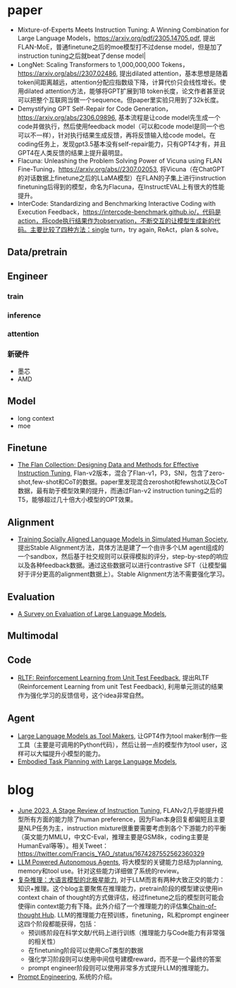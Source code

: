 
# paper

- Mixture-of-Experts Meets Instruction Tuning:
A Winning Combination for Large Language Models，https://arxiv.org/pdf/2305.14705.pdf, 提出FLAN-MoE，普通finetune之后的moe模型打不过dense model，但是加了instruction tuning之后就beat了dense model|
- LongNet: Scaling Transformers to 1,000,000,000 Tokens，https://arxiv.org/abs//2307.02486, 提出dilated attention，基本思想是随着token间距离越远，attention分配应指数级下降，计算代价只会线性增长。使用dilated attention方法，能够将GPT扩展到1B token长度，论文作者甚至说可以把整个互联网当做一个sequence。但paper里实验只用到了32k长度。
- Demystifying GPT Self-Repair for Code Generation，https://arxiv.org/abs/2306.09896, 基本流程是让code model先生成一个code并做执行，然后使用feedback model（可以和code model是同一个也可以不一样），针对执行结果生成反馈，再将反馈输入给code model。在coding任务上，发现gpt3.5基本没有self-repair能力，只有GPT4才有，并且GPT4在人类反馈的结果上提升最明显。
- Flacuna: Unleashing the Problem Solving Power of Vicuna using FLAN Fine-Tuning，https://arxiv.org/abs//2307.02053, 将Vicuna（在ChatGPT的对话数据上finetune之后的LLaMA模型）在FLAN的子集上进行instruction finetuning后得到的模型，命名为Flacuna，在InstructEVAL上有很大的性能提升。
- InterCode: Standardizing and Benchmarking Interactive Coding with Execution Feedback，https://intercode-benchmark.github.io/，代码是action，将code执行结果作为observation，不断交互的让模型生成新的代码。主要比较了四种方法：single turn，try again, ReAct，plan & solve。

## Data/pretrain

## Engineer
### train
### inference
### attention
### 新硬件
- 墨芯
- AMD

## Model
- long context
- moe

## Finetune
- [The Flan Collection: Designing Data and Methods for Effective Instruction Tuning](https://arxiv.org/abs/2301.13688), Flan-v2版本，混合了Flan-v1，P3，SNI，包含了zero-shot,few-shot和CoT的数据。paper里发现混合zeroshot和fewshot以及CoT数据，最有助于模型效果的提升，而通过Flan-v2 instruction tuning之后的T5，能够超过几十倍大小模型的OPT效果。

## Alignment
- [Training Socially Aligned Language Models in Simulated Human Society](https://arxiv.org/abs/2305.16960), 提出Stable Alignment方法，具体方法是建了一个由许多个LM agent组成的一个sandbox，然后基于社交规则可以获得模拟的评分，step-by-step的响应以及各种feedback数据。通过这些数据可以进行contrastive SFT（让模型偏好于评分更高的alignment数据上）。Stable Alignment方法不需要强化学习。


## Evaluation
- [A Survey on Evaluation of Large Language Models](https://arxiv.org/abs/2307.03109), 


## Multimodal

## Code
- [RLTF: Reinforcement Learning from Unit Test Feedback](https://arxiv.org/abs/2307.04349), 提出RLTF (Reinforcement Learning from unit Test Feedback), 利用单元测试的结果作为强化学习的反馈信号，这个idea非常自然。

## Agent
- [Large Language Models as Tool Makers](https://arxiv.org/abs/2305.17126), 让GPT4作为tool maker制作一些工具（主要是可调用的Python代码），然后让弱一点的模型作为tool user，这样可以大幅提升小模型的能力。
- [Embodied Task Planning with Large Language Models](https://arxiv.org/abs/2307.01848), 



# blog
- [June 2023, A Stage Review of Instruction Tuning](https://yaofu.notion.site/June-2023-A-Stage-Review-of-Instruction-Tuning-f59dbfc36e2d4e12a33443bd6b2012c2), FLANv2几乎能提升模型所有方面的能力除了human preference，因为Flan本身回复都偏短且主要是NLP任务为主，instruction mixture很重要需要考虑到各个下游能力的平衡（英文能力MMLU，中文C-Eval，推理主要是GSM8k，coding主要是HumanEval等等）。相关Tweet：https://twitter.com/Francis_YAO_/status/1674287552562360329
- [LLM Powered Autonomous Agents](https://lilianweng.github.io/posts/2023-06-23-agent/), 将大模型的关键能力总结为planning, memory和tool use。针对这些能力详细做了系统的review。
- [复杂推理：大语言模型的北极星能力](https://yaofu.notion.site/6dafe3f8d11445ca9dcf8a2ca1c5b199), 对于LLM而言有两种大致正交的能力：知识+推理。这个blog主要聚焦在推理能力，pretrain阶段的模型建议使用in context chain of thought的方式做评估，经过finetune之后的模型则可能会使得in context能力有下降。此外介绍了一个推理能力的评估集[Chain-of-thought Hub](https://github.com/FranxYao/chain-of-thought-hub). LLM的推理能力在预训练，finetuning，RL和prompt engineer这四个阶段都能获得，包括：
  - 预训练阶段在科学文献/代码上进行训练（推理能力与Code能力有非常强的相关性）
  - 在finetuning阶段可以使用CoT类型的数据
  - 强化学习阶段则可以使用中间信号建模reward，而不是一个最终的答案
  - prompt engineer阶段则可以使用非常多方式提升LLM的推理能力。
- [Prompt Engineering](https://lilianweng.github.io/posts/2023-03-15-prompt-engineering/), 系统的介绍。